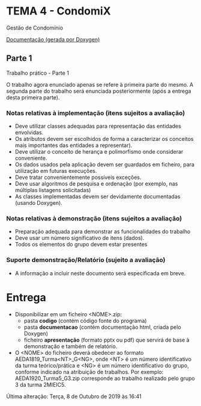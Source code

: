 # TEMA 4 - CondomiX

Gestão de Condomínio

[Documentação (gerada por Doxygen)](https://project-aeda-p1-t03-g04-1920.000webhostapp.com/)



## Parte 1

Trabalho prático - Parte 1

O trabalho agora enunciado apenas se refere à primeira parte do mesmo.
A segunda parte do trabalho será enunciada posteriormente (após a entrega desta primeira parte).

### Notas relativas à implementação (itens sujeitos a avaliação)

- Deve utilizar classes adequadas para representação das entidades envolvidas. 
- Os atributos devem ser escolhidos de forma a caracterizar os conceitos mais importantes das entidades a representar).
- Deve utilizar o conceito de herança e polimorfismo onde considerar conveniente.
- Os dados usados pela aplicação devem ser guardados em ficheiro, para utilização em futuras execuções.
- Deve tratar convenientemente possíveis exceções.
- Deve usar algoritmos de pesquisa e ordenação (por exemplo, nas múltiplas listagens solicitadas) 
- As classes implementadas devem ser devidamente documentadas (usando Doxygen).

### Notas relativas à demonstração (itens sujeitos a avaliação)

- Preparação adequada para demonstrar as funcionalidades do trabalho
- Deve usar um número significativo de itens (dados).
- Todos os elementos do grupo devem estar presentes

### Suporte demonstração/Relatório (sujeito a avaliação)

- A informação a incluir neste documento será especificada em breve.

# Entrega

- Disponibilizar em um ficheiro \<NOME\>.zip:
  - pasta **codigo** (contém código fonte do programa)
  - pasta **documentacao** (contém documentação html, criada pelo Doxygen)
  - ficheiro **apresentação** (formato pptx ou pdf) que servirá de base à demonstração e também de relatório.
- O \<NOME\> do ficheiro deverá obedecer ao formato AEDA1819_Turma\<NT\>_G\<NG\>, onde \<NT\> é um número identificativo da turma teórico/prática e \<NG\> é um número identificativo do grupo, conforme indicado na atribuição de trabalhos. Por exemplo: AEDA1920_Turma5_G3.zip corresponde ao trabalho realizado pelo grupo 3 da turma 2MIEIC5.

Última alteração: Terça, 8 de Outubro de 2019 às 16:41

